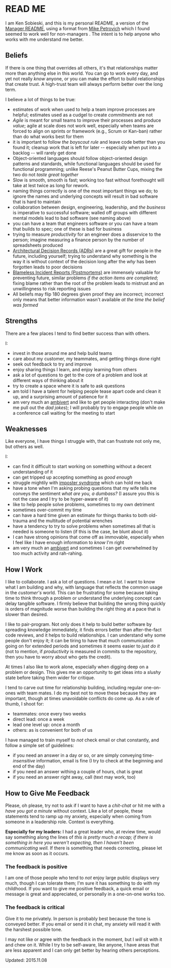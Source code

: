 # READ ME
I am Ken Sobieski, and this is my personal README, a version of the [Manager README](https://useworkshop.com/resources/manager-readme-template-example/), using a format from [Mike Petrovich](https://petro.blog/my-personal-readme-13287f18223d) which I found seemed to work well for non-managers . The intent is to help anyone who works with me understand me better.

## Beliefs
If there is one thing that overrides all others, it's that relationships matter more than anything else in this world. You can go to work every day, and yet not really *know* anyone, or you can make the effort to build relationships that create trust. A high-trust team will always perform better over the long term.

I believe a lot of things to be true:
- estimates of work when used to help a team improve processes are helpful; estimates used as a cudgel to create *commitments* are not
- *Agile* is meant for small teams to improve their processes and produce *value*; agile at scale does not work well, especially when teams are forced to align on sprints or framework (e.g., Scrum or Kan-ban) rather than do what works best for them
- it is important to follow *the boyscout rule* and leave code better than you found it; cleanup work that is left for later -- especially when put into a backlog -- will rarely get done
- Object-oriented languages should follow object-oriented design patterns and standards, while functional languages should be used for functional programming; unlike Reese's Peanut Butter Cups, mixing the two do not *taste great together*
- Slow is smooth, smooth is fast; working too fast without forethought will take at lest twice as long for rework.
- naming things correctly is one of the most important things we do; to ignore the names and underlying concepts will result in bad software that is hard to maintain
- collaboration between design, engineering, leadership, and *the business* is imperative to successful software; walled off groups with different mental models lead to bad software (see naming above)
- you can have a team that engineers software or you can have a team that builds to spec; one of these is bad for business
- trying to measure *productivity* for an engineer does a disservice to the person; imagine measuring a finance person by the number of spreadsheets produced
- [Architectural Decision Records (ADRs)](https://adr.github.io/) are a great gift for people in the future, including yourself; trying to understand why something is the way it is without context of the decision long after the *why* has been forgotten leads to poor decisions
- [Blameless Incident Reports (Postmortems)](https://sre.google/sre-book/postmortem-culture/) are immensely valuable for preventing future, similar problems *if the action items are completed*; fixing blame rather than the root of the problem leads to mistrust and an unwillingness to risk reporting issues
- All beliefs may flip 180 degrees given proof they are incorrect; incorrect only means that better information wasn't available *at the time the belief was formed*

## Strengths
There are a few places I tend to find better success than with others. 

I:
- invest in those around me and help build teams
- care about my customer, my teammates, and getting things done right
- seek out feedback to try and improve
- enjoy sharing things I learn, and enjoy learning from others
- ask a lot of questions to get to the core of a problem and look at different ways of thinking about it
- try to create a space where it is safe to ask questions
- am told I have a talent for helping people tease apart code and clean it up, and a surprising amount of patience for it
- am very much an [ambivert](https://dictionary.cambridge.org/us/dictionary/english/ambivert) and like to get people interacting (don't make me pull out the *dad jokes*); I will probably try to engage people while on a conference call waiting for the meeting to start

## Weaknesses
Like everyone, I have things I struggle with, that can frustrate not only me, but others as well. 

I:
- can find it difficult to start working on something without a decent understanding of it
- can get tripped up accepting something as *good enough*
- struggle mightily with [imposter syndrome](https://en.wikipedia.org/wiki/Impostor_syndrome) which can hold me back
- have a tone when I'm asking probing questions that my wife tells me conveys the sentiment *what are you, a dumbass?* (I assure you this is not the case and I try to be hyper-aware of it)
- like to help people solve problems, sometimes to my own detriment
- sometimes over-commit my time
- can have a hard time given an estimate for things thanks to both old-trauma and the multitude of potential wrenches
- have a tendency to try to solve problems when sometimes all that is needed is someone to listen (if this is the case, be blunt about it)
- I can have strong opinions that come off as immovable, especially when I feel like I have enough information to *know* I'm right
- am very much an [ambivert](https://dictionary.cambridge.org/us/dictionary/english/ambivert) and sometimes I can get overwhelmed by too much activity and rah-rahing.

## How I Work
I like to collaborate. I ask a lot of questions. I mean *a lot*. I want to know what I am building and why, with language that reflects the common usage in the *customer's* world. This can be frustrating for some because taking time to think through a problem or understand the underlying concept can delay tangible software. I firmly believe that building the wrong thing quickly is orders of magnitude worse than building the right thing at a pace that is slower than desired.

I like to pair-program. Not only does it help to build better software by spreading knowledge immediately, it finds errors better than after-the-fact code reviews, and it helps to build relationships. I can understand why some people don't enjoy it; it can be tiring to have that much communication going on for extended periods and sometimes it seems easier to *just do it* (not to mention, if *productivity* is measured in commits to the repository, then you have to worry about who gets the credit).

At times I also like to work alone, especially when digging deep on a problem or design. This gives me an opportunity to get ideas into a *slushy* state before taking them wider for critique.

I tend to carve out time for relationship building, including regular one-on-ones with team mates. I do my best not to move these because they are important, though at times unavoidable conflicts do come up. As a rule of thumb, I shoot for:
- teammates: once every two weeks
- direct lead: once a week
- lead one level up: once a month
- others: as is convenient for both of us

I have managed to train myself to *not* check email or chat constantly, and follow a simple set of guidelines:
- if you need an answer in a day or so, or are simply conveying time-*insensitive* information, email is fine (I try to check at the beginning and end of the day)
- if you need an answer withing a couple of hours, chat is great
- if you need an answer right away, call (text may work, too)

## How to Give Me Feedback
Please, oh please, try not to ask if I want to have a *chit-chat* or hit me with a *have you got a minute* without context. Like a lot of people, these statements tend to ramp up my anxiety, especially when coming from someone in a leadership role. Context is everything.

**Especially for my leaders:** I had a great leader who, at review time, would say something along the lines of *this is pretty much a recap; if there is something in here you weren't expecting, then I haven't been communicating well.* If there is something that needs correcting, please let me know as soon as it occurs. 

### The feedback is positive
I am one of those people who tend to *not* enjoy large public displays very much, though I can tolerate them; I'm sure it has something to do with my childhood. If you want to give me positive feedback, a quick email or message is great and appreciated, or personally in a one-on-one works too.

### The feedback is critical
Give it to me privately. In person is probably best because the tone is conveyed better. If you email or send it in chat, my anxiety will read it with the harshest possible tone.

 I may not like or agree with the feedback in the moment, but I *will* sit with it and chew on it. While I try to be self-aware, like anyone, I have areas that are less apparent and I can only get better by hearing others perceptions.

 Updated: 2015.11.08
